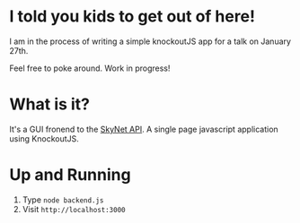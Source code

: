 # I told you kids to get out of here!

 I am in the process of writing a simple knockoutJS app for a talk on January 27th.

 Feel free to poke around. Work in progress!

# What is it?

It's a GUI fronend to the [SkyNet API](http://www.skynet.im). A single page javascript application using KnockoutJS.

# Up and Running

 1. Type `node backend.js`
 2. Visit `http://localhost:3000`